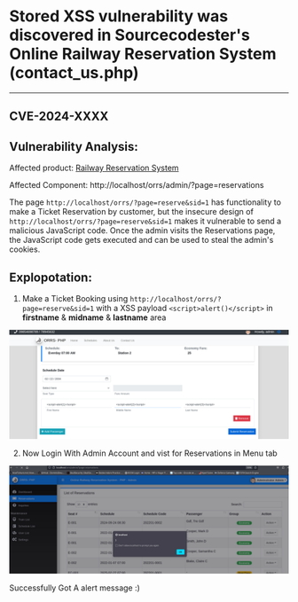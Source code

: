 # Stored XSS vulnerability was discovered in Sourcecodester's Online Railway Reservation System (contact_us.php)
---
## CVE-2024-XXXX

Vulnerability Analysis:
---

Affected product: [Railway Reservation System](https://www.sourcecodester.com/php/15121/online-railway-reservation-system-phpoop-project-free-source-code.html)

Affected Component: http://localhost/orrs/admin/?page=reservations

The page `http://localhost/orrs/?page=reserve&sid=1` has functionality to make a Ticket Reservation by customer, but the insecure design of `http://localhost/orrs/?page=reserve&sid=1` makes it vulnerable to send a malicious JavaScript code. Once the admin visits the Reservations page, the JavaScript code gets executed and can be used to steal the admin's cookies.


Explopotation:
---

1. Make a Ticket Booking using `http://localhost/orrs/?page=reserve&sid=1`  with a XSS payload `<script>alert()</script>` in **firstname** & **midname**  & **lastname** area

![image](https://github.com/gurudattch/CVEs/blob/main/assets/31.png)

2. Now Login With Admin Account and vist for Reservations in Menu tab

![image](https://github.com/gurudattch/CVEs/blob/main/assets/32.png)

Successfully Got A alert message :)
